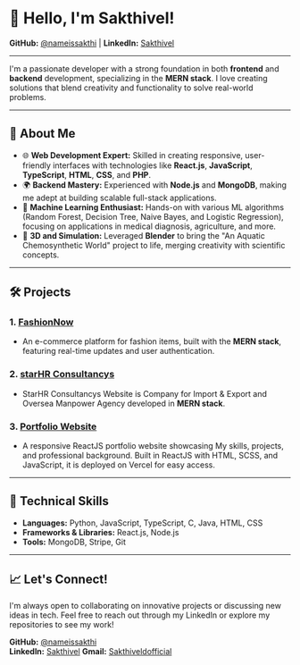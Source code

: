 # 👋 Hello, I'm Sakthivel!

**GitHub:** [@nameissakthi](https://github.com/nameissakthi) | **LinkedIn:** [Sakthivel](https://www.linkedin.com/in/sakthiveldhanushkodi) 

---

I'm a passionate developer with a strong foundation in both **frontend** and **backend** development, specializing in the **MERN stack**. I love creating solutions that blend creativity and functionality to solve real-world problems.

---

## 🚀 About Me

- 🌐 **Web Development Expert:** Skilled in creating responsive, user-friendly interfaces with technologies like **React.js**, **JavaScript**, **TypeScript**, **HTML**, **CSS**, and **PHP**.
- 🌍 **Backend Mastery:** Experienced with **Node.js** and **MongoDB**, making me adept at building scalable full-stack applications.
- 🤖 **Machine Learning Enthusiast:** Hands-on with various ML algorithms (Random Forest, Decision Tree, Naive Bayes, and Logistic Regression), focusing on applications in medical diagnosis, agriculture, and more.
- 🎨 **3D and Simulation:** Leveraged **Blender** to bring the "An Aquatic Chemosynthetic World" project to life, merging creativity with scientific concepts.

---

## 🛠️ Projects

### 1. [**FashionNow**](https://github.com/nameissakthi/FashionNow)
   - An e-commerce platform for fashion items, built with the **MERN stack**, featuring real-time updates and user authentication.

### 2. [**starHR Consultancys**](https://github.com/nameissakthi/starHR)
   - StarHR Consultancys Website is Company for Import & Export and Oversea Manpower Agency developed in **MERN stack**.

### 3. [**Portfolio Website**](https://github.com/nameissakthi/Sakthivel-Portfolio)
   - A responsive ReactJS portfolio website showcasing My skills, projects, and professional background. Built in ReactJS with HTML, SCSS, and JavaScript, it is deployed on Vercel for easy access.

---

## 🧰 Technical Skills

- **Languages:** Python, JavaScript, TypeScript, C, Java, HTML, CSS
- **Frameworks & Libraries:** React.js, Node.js
- **Tools:** MongoDB, Stripe, Git

---

## 📈 Let's Connect!

I'm always open to collaborating on innovative projects or discussing new ideas in tech. Feel free to reach out through my LinkedIn or explore my repositories to see my work!

**GitHub:** [@nameissakthi](https://github.com/nameissakthi)  
**LinkedIn:** [Sakthivel](https://www.linkedin.com/in/sakthivel)
**Gmail:** [Sakthiveldofficial](sakthiveldofficial@gmail.com)


<!--
**nameissakthi/nameissakthi** is a ✨ _special_ ✨ repository because its `README.md` (this file) appears on your GitHub profile.

Here are some ideas to get you started:

- 🔭 I’m currently working on ...
- 🌱 I’m currently learning ...
- 👯 I’m looking to collaborate on ...
- 🤔 I’m looking for help with ...
- 💬 Ask me about ...
- 📫 How to reach me: ...
- 😄 Pronouns: ...
- ⚡ Fun fact: ...
-->
